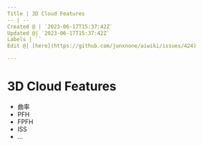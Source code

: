 ```yaml
---
Title | 3D Cloud Features
-- | --
Created @ | `2023-06-17T15:37:42Z`
Updated @| `2023-06-17T15:37:42Z`
Labels | ``
Edit @| [here](https://github.com/junxnone/aiwiki/issues/424)

---
```

# 3D Cloud Features
- 曲率
- PFH 
- FPFH
- ISS
- ...
